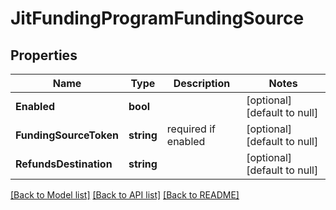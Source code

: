# JitFundingProgramFundingSource

## Properties
Name | Type | Description | Notes
------------ | ------------- | ------------- | -------------
**Enabled** | **bool** |  | [optional] [default to null]
**FundingSourceToken** | **string** | required if enabled | [optional] [default to null]
**RefundsDestination** | **string** |  | [optional] [default to null]

[[Back to Model list]](../README.md#documentation-for-models) [[Back to API list]](../README.md#documentation-for-api-endpoints) [[Back to README]](../README.md)


